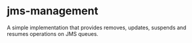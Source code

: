# jms-management
A simple implementation that provides removes, updates, suspends and resumes operations on JMS queues.
